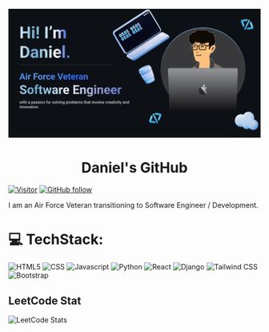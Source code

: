 ![Daniel Banner Image](./github-banner.png)

<h1 align="center">Daniel's GitHub</h1>

[![Visitor](https://visitor-badge.laobi.icu/badge?page_id=dp1p)](https://github.com/dp1p)
[![GitHub follow](https://img.shields.io/github/followers/dp1p.svg?style=social&label=Follow%20Me)](https://github.com/dp1p?tab=followers)

I am an Air Force Veteran transitioning to Software Engineer / Development. 

<!-- GIT STATUS ---------------------->
<!-- [![Daniel's GitHub stats](https://github-readme-stats.vercel.app/api?username=dp1p)](https://github.com/dp1p/github-readme-stats) 
![Top Langs](https://github-readme-stats.vercel.app/api/top-langs/?username=dp1p&layout=compact&&langs_count=5) -->

# 💻 TechStack:
![HTML5](https://img.shields.io/badge/html5-%23E34F26?style=for-the-badge&logo=html5&logoColor=%23E34F26&labelColor=black)
![CSS](https://img.shields.io/badge/css3-%231572B6?style=for-the-badge&logo=css3&logoColor=%231572B6&labelColor=black)
![Javascript](https://img.shields.io/badge/javscript-F7DF1E?style=for-the-badge&logo=javascript&labelColor=black)
![Python](https://img.shields.io/badge/python-%233776AB?style=for-the-badge&logo=python&logoColor=%233776AB&labelColor=black)
![React](https://img.shields.io/badge/React-61DAFB?style=for-the-badge&logo=react&logoColor=%2361DAFB&labelColor=black)
![Django](https://img.shields.io/badge/django-%23092E20?style=for-the-badge&logo=django&logoColor=%23092E20&labelColor=black)
![Tailwind CSS](https://img.shields.io/badge/tailwindcss-%2306B6D4?style=for-the-badge&logo=tailwindcss&logoColor=%2306B6D4&labelColor=black)
![Bootstrap](https://img.shields.io/badge/bootstrap-%237952B3?style=for-the-badge&logo=bootstrap&logoColor=%237952B3&labelColor=black)

## LeetCode Stat
![LeetCode Stats](https://leetcard.jacoblin.cool/dkei?theme=dark&font=Kaisei%20Opti&ext=heatmap)

<!--
**dp1p/dp1p** is a ✨ _special_ ✨ repository because its `README.md` (this file) appears on your GitHub profile.

Here are some ideas to get you started:

- 🔭 I’m currently working on ...
- 🌱 I’m currently learning ...
- 👯 I’m looking to collaborate on ...
- 🤔 I’m looking for help with ...
- 💬 Ask me about ...
- 📫 How to reach me: ...
- 😄 Pronouns: ...
- ⚡ Fun fact: ...
-->

<!-- RESOURCES TO USE ------------------------------
https://simpleicons.org/
https://shields.io/badges -->